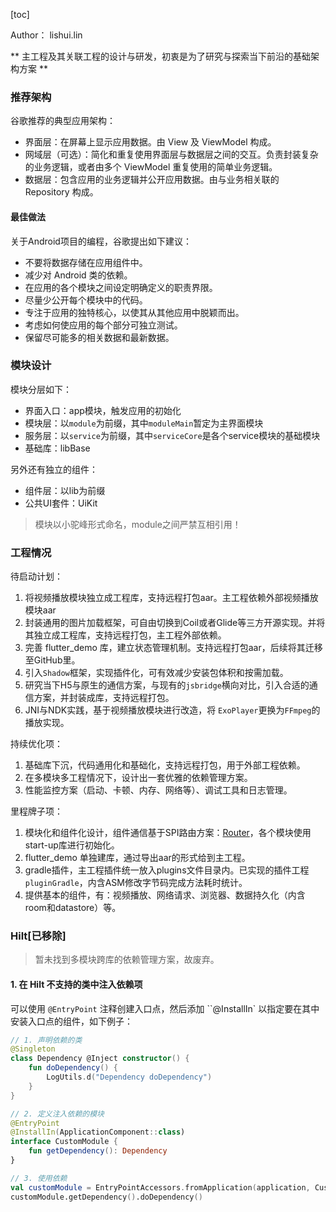 [toc]

Author： lishui.lin


** 主工程及其关联工程的设计与研发，初衷是为了研究与探索当下前沿的基础架构方案 **


### 推荐架构

谷歌推荐的典型应用架构：
- 界面层：在屏幕上显示应用数据。由 View 及 ViewModel 构成。
- 网域层（可选）：简化和重复使用界面层与数据层之间的交互。负责封装复杂的业务逻辑，或者由多个 ViewModel 重复使用的简单业务逻辑。
- 数据层：包含应用的业务逻辑并公开应用数据。由与业务相关联的 Repository 构成。

#### 最佳做法

关于Android项目的编程，谷歌提出如下建议：
- 不要将数据存储在应用组件中。
- 减少对 Android 类的依赖。
- 在应用的各个模块之间设定明确定义的职责界限。
- 尽量少公开每个模块中的代码。
- 专注于应用的独特核心，以使其从其他应用中脱颖而出。
- 考虑如何使应用的每个部分可独立测试。
- 保留尽可能多的相关数据和最新数据。


### 模块设计

模块分层如下：
- 界面入口：app模块，触发应用的初始化
- 模块层：以`module`为前缀，其中`moduleMain`暂定为主界面模块
- 服务层：以`service`为前缀，其中`serviceCore`是各个service模块的基础模块
- 基础库：libBase

另外还有独立的组件：
- 组件层：以lib为前缀
- 公共UI套件：UiKit

> 模块以小驼峰形式命名，module之间严禁互相引用！

### 工程情况

待启动计划：
1. 将视频播放模块独立成工程库，支持远程打包aar。主工程依赖外部视频播放模块aar
2. 封装通用的图片加载框架，可自由切换到Coil或者Glide等三方开源实现。并将其独立成工程库，支持远程打包，主工程外部依赖。
3. 完善 flutter_demo 库，建立状态管理机制。支持远程打包aar，后续将其迁移至GitHub里。
4. 引入`Shadow`框架，实现插件化，可有效减少安装包体积和按需加载。
5. 研究当下H5与原生的通信方案，与现有的`jsbridge`横向对比，引入合适的通信方案，并封装成库，支持远程打包。
6. JNI与NDK实践，基于视频播放模块进行改造，将 `ExoPlayer`更换为`FFmpeg`的播放实现。

持续优化项：
1. 基础库下沉，代码通用化和基础化，支持远程打包，用于外部工程依赖。
2. 在多模块多工程情况下，设计出一套优雅的依赖管理方案。
3. 性能监控方案（启动、卡顿、内存、网络等）、调试工具和日志管理。

里程牌子项：
1. 模块化和组件化设计，组件通信基于SPI路由方案：[Router](https://github.com/linlishui/Router)，各个模块使用start-up库进行初始化。
2. flutter_demo 单独建库，通过导出aar的形式给到主工程。
3. gradle插件，主工程插件统一放入plugins文件目录内。已实现的插件工程`pluginGradle`，内含ASM修改字节码完成方法耗时统计。
4. 提供基本的组件，有：视频播放、网络请求、浏览器、数据持久化（内含room和datastore）等。


### Hilt[已移除]

> 暂未找到多模块跨库的依赖管理方案，故废弃。

#### 1. 在 Hilt 不支持的类中注入依赖项

可以使用 `@EntryPoint` 注释创建入口点，然后添加 ``@InstallIn` 以指定要在其中安装入口点的组件，如下例子：
```kotlin
// 1. 声明依赖的类
@Singleton
class Dependency @Inject constructor() {
    fun doDependency() {
        LogUtils.d("Dependency doDependency")
    }
}

// 2. 定义注入依赖的模块
@EntryPoint
@InstallIn(ApplicationComponent::class)
interface CustomModule {
    fun getDependency(): Dependency
}

// 3. 使用依赖
val customModule = EntryPointAccessors.fromApplication(application, CustomModule::class.java)
customModule.getDependency().doDependency()
```